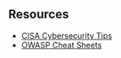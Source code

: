 ## Resources
- [CISA Cybersecurity Tips](https://www.cisa.gov)
- [OWASP Cheat Sheets](https://cheatsheetseries.owasp.org)
